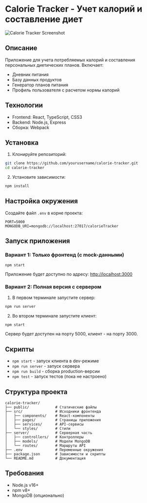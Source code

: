 # Calorie Tracker - Учет калорий и составление диет

![Calorie Tracker Screenshot](public/screenshot.png)

## Описание

Приложение для учета потребляемых калорий и составления персональных диетических планов. Включает:

- Дневник питания
- Базу данных продуктов
- Генератор планов питания
- Профиль пользователя с расчетом нормы калорий

## Технологии

- Frontend: React, TypeScript, CSS3
- Backend: Node.js, Express
- Сборка: Webpack

## Установка

1. Клонируйте репозиторий:

```bash
git clone https://github.com/yourusername/calorie-tracker.git
cd calorie-tracker
```

2. Установите зависимости:

```bash
npm install
```

## Настройка окружения

Создайте файл `.env` в корне проекта:

```env
PORT=5000
MONGODB_URI=mongodb://localhost:27017/calorieTracker
```

## Запуск приложения

### Вариант 1: Только фронтенд (с mock-данными)

```bash
npm start
```

Приложение будет доступно по адресу: [http://localhost:3000](http://localhost:3000)

### Вариант 2: Полная версия с сервером

1. В первом терминале запустите сервер:

```bash
npm run server
```

2. Во втором терминале запустите клиент:

```bash
npm start
```

Сервер будет доступен на порту 5000, клиент - на порту 3000.

## Скрипты

- `npm start` - запуск клиента в dev-режиме
- `npm run server` - запуск сервера
- `npm run build` - сборка production-версии
- `npm test` - запуск тестов (пока не настроено)

## Структура проекта

```
calorie-tracker/
├── public/            # Статические файлы
├── src/               # Исходники фронтенда
│   ├── components/    # React-компоненты
│   ├── pages/         # Страницы приложения
│   ├── services/      # API-сервисы
│   └── styles/        # Стили
├── server/            # Серверная часть
│   ├── controllers/   # Контроллеры
│   ├── models/        # Модели MongoDB
│   └── routes/        # Маршруты API
├── .env               # Переменные окружения
├── package.json       # Зависимости и скрипты
└── README.md          # Документация
```

## Требования

- Node.js v16+
- npm v8+
- MongoDB (опционально)
